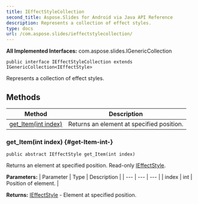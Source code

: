 ```yaml
---
title: IEffectStyleCollection
second_title: Aspose.Slides for Android via Java API Reference
description: Represents a collection of effect styles.
type: docs
url: /com.aspose.slides/ieffectstylecollection/
---
```

**All Implemented Interfaces:**
com.aspose.slides.IGenericCollection
```
public interface IEffectStyleCollection extends IGenericCollection<IEffectStyle>
```

Represents a collection of effect styles.
## Methods

| Method | Description |
| --- | --- |
| [get_Item(int index)](#get-Item-int-) | Returns an element at specified position. |
### get_Item(int index) {#get-Item-int-}
```
public abstract IEffectStyle get_Item(int index)
```


Returns an element at specified position. Read-only [IEffectStyle](../../com.aspose.slides/ieffectstyle).

**Parameters:**
| Parameter | Type | Description |
| --- | --- | --- |
| index | int | Position of element. |

**Returns:**
[IEffectStyle](../../com.aspose.slides/ieffectstyle) - Element at specified position.
